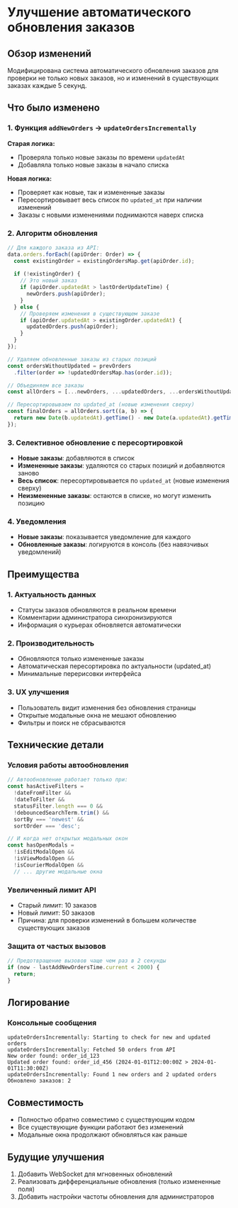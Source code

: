 # Улучшение автоматического обновления заказов

## Обзор изменений
Модифицирована система автоматического обновления заказов для проверки не только новых заказов, но и изменений в существующих заказах каждые 5 секунд.

## Что было изменено

### 1. Функция `addNewOrders` → `updateOrdersIncrementally`
**Старая логика:**
- Проверяла только новые заказы по времени `updatedAt`
- Добавляла только новые заказы в начало списка

**Новая логика:**
- Проверяет как новые, так и измененные заказы
- Пересортировывает весь список по `updated_at` при наличии изменений
- Заказы с новыми изменениями поднимаются наверх списка

### 2. Алгоритм обновления

```typescript
// Для каждого заказа из API:
data.orders.forEach((apiOrder: Order) => {
  const existingOrder = existingOrdersMap.get(apiOrder.id);
  
  if (!existingOrder) {
    // Это новый заказ
    if (apiOrder.updatedAt > lastOrderUpdateTime) {
      newOrders.push(apiOrder);
    }
  } else {
    // Проверяем изменения в существующем заказе
    if (apiOrder.updatedAt > existingOrder.updatedAt) {
      updatedOrders.push(apiOrder);
    }
  }
});

// Удаляем обновленные заказы из старых позиций
const ordersWithoutUpdated = prevOrders
  .filter(order => !updatedOrdersMap.has(order.id));

// Объединяем все заказы
const allOrders = [...newOrders, ...updatedOrders, ...ordersWithoutUpdated];

// Пересортировываем по updated_at (новые изменения сверху)
const finalOrders = allOrders.sort((a, b) => {
  return new Date(b.updatedAt).getTime() - new Date(a.updatedAt).getTime();
});
```

### 3. Селективное обновление с пересортировкой
- **Новые заказы**: добавляются в список
- **Измененные заказы**: удаляются со старых позиций и добавляются заново
- **Весь список**: пересортировывается по `updated_at` (новые изменения сверху)
- **Неизмененные заказы**: остаются в списке, но могут изменить позицию

### 4. Уведомления
- **Новые заказы**: показывается уведомление для каждого
- **Обновленные заказы**: логируются в консоль (без навязчивых уведомлений)

## Преимущества

### 1. **Актуальность данных**
- Статусы заказов обновляются в реальном времени
- Комментарии администратора синхронизируются
- Информация о курьерах обновляется автоматически

### 2. **Производительность**
- Обновляются только измененные заказы
- Автоматическая пересортировка по актуальности (updated_at)
- Минимальные перерисовки интерфейса

### 3. **UX улучшения**
- Пользователь видит изменения без обновления страницы
- Открытые модальные окна не мешают обновлению
- Фильтры и поиск не сбрасываются

## Технические детали

### Условия работы автообновления
```typescript
// Автообновление работает только при:
const hasActiveFilters = 
  !dateFromFilter && 
  !dateToFilter && 
  statusFilter.length === 0 && 
  !debouncedSearchTerm.trim() && 
  sortBy === 'newest' && 
  sortOrder === 'desc';

// И когда нет открытых модальных окон
const hasOpenModals = 
  !isEditModalOpen && 
  !isViewModalOpen && 
  !isCourierModalOpen && 
  // ... другие модальные окна
```

### Увеличенный лимит API
- Старый лимит: 10 заказов
- Новый лимит: 50 заказов
- Причина: для проверки изменений в большем количестве существующих заказов

### Защита от частых вызовов
```typescript
// Предотвращение вызовов чаще чем раз в 2 секунды
if (now - lastAddNewOrdersTime.current < 2000) {
  return;
}
```

## Логирование

### Консольные сообщения
```
updateOrdersIncrementally: Starting to check for new and updated orders
updateOrdersIncrementally: Fetched 50 orders from API
New order found: order_id_123
Updated order found: order_id_456 (2024-01-01T12:00:00Z > 2024-01-01T11:30:00Z)
updateOrdersIncrementally: Found 1 new orders and 2 updated orders
Обновлено заказов: 2
```

## Совместимость
- Полностью обратно совместимо с существующим кодом
- Все существующие функции работают без изменений
- Модальные окна продолжают обновляться как раньше

## Будущие улучшения
1. Добавить WebSocket для мгновенных обновлений
2. Реализовать дифференциальные обновления (только измененные поля)
3. Добавить настройки частоты обновления для администраторов
